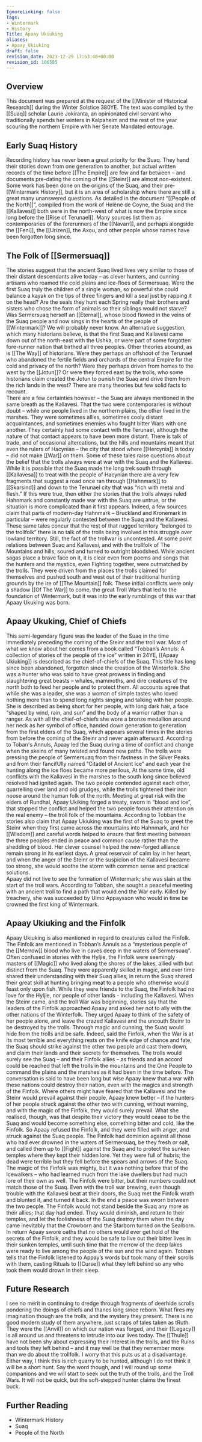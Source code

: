 ```yaml
---
IgnoreLinking: false
Tags:
- Wintermark
- History
Title: Apaay Ukiuking
aliases:
- Apaay_Ukiuking
draft: false
revision_date: 2023-12-29 17:53:48+00:00
revision_id: 106585
---
```


## Overview
This document was prepared at the request of the [[Minister of Historical Research]] during the Winter Solstice 380YE. The text was compiled by the [[Suaq]] scholar Laurie Jokiranta, an opinionated civil servant who traditionally spends her winters in Kalpaheim and the rest of the year scouring the northern Empire with her Senate Mandated entourage.
## Early Suaq History
Recording history has never been a great priority for the Suaq. They hand their stories down from one generation to another, but actual written records of the time before [[The Empire]] are few and far between – and documents pre-dating the coming of the [[Steinr]] are almost non-existent. 
Some work has been done on the origins of the Suaq, and their pre-[[Wintermark History]], but it is an area of scholarship where there are still a great many unanswered questions. As detailed in the document “[[People of the North]]”, compiled from the work of Heléne de Coyne, the Suaq and the [[Kallavesi]] both were in the north-west of what is now the Empire since long before the [[Rise of Terunael]]. Many sources list them as contemporaries of the forerunners of the [[Navarr]], and perhaps alongside the [[Feni]], the [[Urizen]], the Axou, and other people whose names have been forgotten long since.
## The Folk of [[Sermersuaq]]
The stories suggest that the ancient Suaq lived lives very similar to those of their distant descendants alive today – as clever hunters, and cunning artisans who roamed the cold plains and ice-floes of Sermersuaq.
Were the first Suaq truly the children of a single woman, so powerful she could balance a kayak on the tips of three fingers and kill a seal just by rapping it on the head? Are the seals they hunt each Spring really their brothers and sisters who chose the form of animals so their siblings would not starve? Was Sermersuaq herself an [[Eternal]], whose blood flowed in the veins of the Suaq people and now sings in the hearts of the people of [[Wintermark]]? We will probably never know. 
An alternative suggestion, which many historians believe, is that the first Suaq and Kallavesi came down out of the north-east with the Ushka, or were part of some forgotten fore-runner nation that birthed all three peoples. Other theories abound, as is [[The Way]] of historians. Were they perhaps an offshoot of the Terunael who abandoned the fertile fields and orchards of the central Empire for the cold and privacy of the north? Were they perhaps driven from homes to the west by the [[Jotun]]? Or were they forced east by the trolls, who some historians claim created the Jotun to punish the Suaq and drive them from the rich lands in the west? There are many theories but few solid facts to recount.  
There are a few certainties however – the Suaq are always mentioned in the same breath as the Kallavesi. That the two were contemporaries is without doubt – while one people lived in the northern plains, the other lived in the marshes. They were sometimes allies, sometimes cooly distant acquaintances, and sometimes enemies who fought bitter Wars with one another.
They certainly had some contact with the Terunael, although the nature of that contact appears to have been more distant. There is talk of trade, and of occasional altercations, but the hills and mountains meant that even the rulers of Hacynian – the city that stood where [[Hercynia]] is today – did not make [[War]] on them. Some of these tales raise questions about the belief that the trolls always were at war with the Suaq and the Kallavesi. While it is possible that the Suaq made the long trek south through [[Kallavesa]] to treat with the people of Hacynian there are a very few fragments that suggest a road once ran through [[Hahnmark]] to [[Skarsind]] and down to the Terunael city that was “rich with metal and flesh.” If this were true, then either the stories that the trolls always ruled Hahnmark and constantly made war with the Suaq are untrue, or the situation is more complicated than it first appears.
Indeed, a few sources claim that parts of modern-day Hahnmark – Bruckland and Kronemark in particular – were regularly contested between the Suaq and the Kallavesi. These same tales concur that the rest of that rugged territory “belonged to the trollfolk” there is no talk of the trolls being involved in this struggle over lowland territory.
Still, the fact of the trollwar is uncontested. At some point relations between Suaq and Kallavesi, and with the trollfolk of The Mountains and hills, soured and turned to outright bloodshed. While ancient sagas place a brave face on it, it is clear even from poems and songs that the hunters and the mystics, even Fighting together, were outmatched by the trolls. They were driven from the places the trolls claimed for themselves and pushed south and west out of their traditional hunting grounds by the ire of [[The Mountain]] folk.
These initial conflicts were only a shadow [[Of The War]] to come, the great Troll Wars that led to the foundation of Wintermark, but it was into the early rumblings of this war that Apaay Ukuking was born.
## Apaay Ukuking, Chief of Chiefs
This semi-legendary figure was the leader of the Suaq in the time immediately preceding the coming of the Steinr and the troll war. Most of what we know about her comes from a book called “Tobban’s Annuls:  A collection of stories of the people of the ice” written in 24YE, 
[[Apaay Ukiuking]] is described as the chief-of-chiefs of the Suaq. This title has long since been abandoned, forgotten since the creation of the Winterfolk.  She was a hunter who was said to have great prowess in finding and slaughtering great beasts – whales, mammoths, and dire creatures of the north both to feed her people and to protect them. All accounts agree that while she was a leader, she was a woman of simple tastes who loved nothing more than to spend long nights singing and talking with her people. 
She is described as being short for her people, with long dark hair, a face “shaped by wind, rain, and sun” and the body of a warrior rather than a ranger. As with all the chief-of-chiefs she wore a bronze medallion around her neck as her symbol of office, handed down generation to generation from the first elders of the Suaq, which appears several times in the stories from before the coming of the Steinr and never again afterward.
According to Toban's Annuls, Apaay led the Suaq during a time of conflict and change when the skeins of many twisted and found new paths. The trolls were pressing the people of Sermersuaq from their fastness in the Silver Peaks and from their fancifUlly named “Citadel of Ancient Ice” and each year the hunting along the ice floes became more perilous, 
At the same time, old conflicts with the Kallavesi in the marshes to the south long since believed resolved had ignited again. The two people contended against each other, quarrelling over land and old grudges, while the trolls tightened their iron noose around the human folk of the north.
Meeting at great risk with the elders of Rundhal, Apaay Ukiking forged a treaty, sworn in “blood and ice”, that stopped the conflict and helped the two people focus their attention on the real enemy – the troll folk of the mountains.
According to Tobban the stories also claim that Apaay Ukiuking was the first of the Suaq to greet the Steinr when they first came across the mountains into Hahnmark, and her [[Wisdom]] and careful words helped to ensure that first meeting between the three peoples ended in peace and common cause rather than the shedding of blood.
Her clever counsel helped the new-forged alliance remain strong in its earliest days. A great reservoir of calm lay in her heart, and when the anger of the Steinr or the suspicion of the Kallavesi became too strong, she would soothe the storm with common sense and practical solutions.  
Apaay did not live to see the formation of Wintermark; she was slain at the start of the troll wars. According to Tobban, she sought a peaceful meeting with an ancient troll to find a path that would end the War early. Killed by treachery, she was succeeded by Ulmo Appaysson who would in time be crowned the first king of Wintermark.
## Apaay Ukiuking and the Finfolk
Apaay Ukiuking is also mentioned in regard to creatures called the Finfolk. The Finfolk are mentioned in Tobban’s Annuls as a “mysterious people of the [[Merrow]] blood who live in caves deep in the waters of Sermersuaq”.  
Often confused in stories with the Hyljie, the Finfolk were seemingly masters of [[Magic]] who lived along the shores of the lakes, allied with but distinct from the Suaq. They were apparently skilled in magic, and over time shared their understanding with their Suaq allies; in return the Suaq shared their great skill at hunting bringing meat to a people who otherwise would feast only upon fish.
While they were friends to the Suaq, the Finfolk had no love for the Hyljie, nor people of other lands - including the Kallavesi. When the Steinr came, and the troll War was beginning, stories say that the leaders of the Finfolk approached Apaay and asked her not to ally with the other nations of the Winterfolk. They urged Apaay to think of the safety of her people alone, and leave the crazed Kallavesi and the uncouth Steinr to be destroyed by the trolls. Through magic and cunning, the Suaq would hide from the trolls and be safe.
Indeed, said the Finfolk, when the War is at its most terrible and everything rests on the knife edge of chance and fate, the Suaq should strike against the other two people and cast them down, and claim their lands and their secrets for themselves. The trolls would surely see the Suaq – and their Finfolk allies – as friends and an accord could be reached that left the trolls in the mountains and the One People to command the plains and the marshes as it had been in the time before.
The conversation is said to have been long but wise Apaay knew that a war with these nations could destroy their nation, even with the magics and strength of the Finfolk. Where others might have feared that the Kallavesi and the Steinr would prevail against their people, Apaay knew better – if the hunters of her people struck against the other two with cunning, without warning, and with the magic of the Finfolk, they would surely prevail. What she realised, though, was that despite their victory they would cease to be the Suaq and would become something else, something bitter and cold, like the Finfolk.
So Apaay refused the Finfolk, and they were filled with anger, and struck against the Suaq people. The Finfolk had dominion against all those who had ever drowned in the waters of Sermersuaq, be they fresh or salt, and called them up to [[Fight]] against the Suaq and to protect the sunken temples where they kept their hidden lore.
Yet they were full of hubris; the dead were terrible but they fell before the spears and arrows of the Suaq. The magic of the Finfolk was mighty, but it was nothing before that of the Icewalkers – who had learned much from the lake dwellers but had much lore of their own as well. The Finfolk were bitter, but their numbers could not match those of the Suaq. Even with the troll war brewing, even though trouble with the Kallavesi beat at their doors, the Suaq met the Finfolk wrath and blunted it, and turned it back.
In the end a peace was sworn between the two people. The Finfolk would not stand beside the Suaq any more as their allies; that day had ended. They would diminish, and return to their temples, and let the foolishness of the Suaq destroy them when the day came inevitably that the Crowborn and the Starborn turned on the Sealborn. In return Apaay swore oaths that no others would ever get hold of the secrets of the Finfolk, and they would be safe to live out their bitter lives in their sunken temples, until such time that the merrow of the deep lakes were ready to live among the people of the sun and the wind again. 
Tobban tells that the Finfolk listened to Appay’s words but took many of their scrolls with them, casting Rituals to [[Curse]] what they left behind so any who took them would drown in their sleep.
## Future Research
I see no merit in continuing to dredge through fragments of deerhide scrolls pondering the doings of chiefs and thanes long since reborn. What fires my imagination though are the trolls, and the mystery they present. There is no good modern study of them anywhere, just scraps of tales taken as tRuth. They were the [[Anvil]] on which our nation was forged, and their [[Legacy]] is all around us and threatens to intrude into our lives today. 
The [[Thule]] have not been shy about expressing their interest in the trolls, and the Ruins and tools they left behind – and it may well be that they remember more than we do about the trollfolk. I worry that this puts us at a disadvantage.
Either way, I think this is rich quarry to be hunted, although I do not think it will be a short hunt. Say the word though, and I will round up some companions and we will start to seek out the truth of the trolls, and the Troll Wars. It will not be quick, but the soft-stepped hunter claims the finest buck.
## Further Reading
* Wintermark History
* Suaq
* People of the North